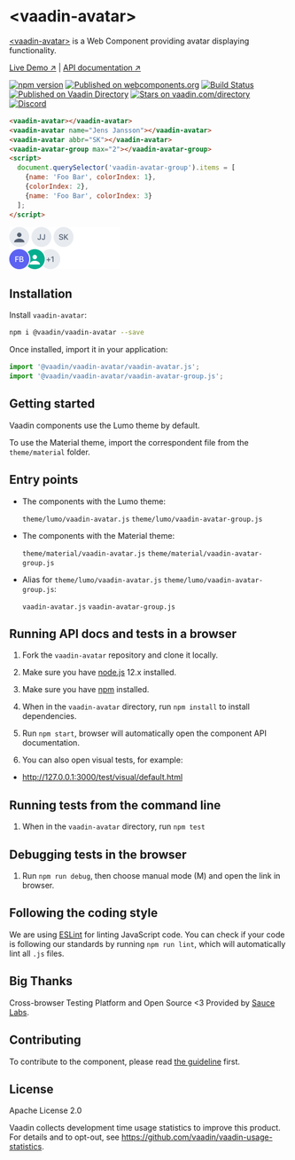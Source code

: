 # &lt;vaadin-avatar&gt;

[&lt;vaadin-avatar&gt;](https://vaadin.com/components/vaadin-avatar) is a Web Component providing avatar displaying functionality.

[Live Demo ↗](https://vaadin.com/components/vaadin-avatar/html-examples)
|
[API documentation ↗](https://vaadin.com/components/vaadin-avatar/html-api)

[![npm version](https://badgen.net/npm/v/@vaadin/vaadin-avatar)](https://www.npmjs.com/package/@vaadin/vaadin-avatar)
[![Published on webcomponents.org](https://img.shields.io/badge/webcomponents.org-published-blue.svg)](https://www.webcomponents.org/element/vaadin/vaadin-avatar)
[![Build Status](https://travis-ci.org/vaadin/vaadin-avatar.svg?branch=master)](https://travis-ci.org/vaadin/vaadin-avatar)
[![Published on Vaadin Directory](https://img.shields.io/badge/Vaadin%20Directory-published-00b4f0.svg)](https://vaadin.com/directory/component/vaadinvaadin-avatar)
[![Stars on vaadin.com/directory](https://img.shields.io/vaadin-directory/star/vaadin-avatar-directory-urlidentifier.svg)](https://vaadin.com/directory/component/vaadinvaadin-avatar)
[![Discord](https://img.shields.io/discord/732335336448852018?label=discord)](https://discord.gg/PHmkCKC)

```html
<vaadin-avatar></vaadin-avatar>
<vaadin-avatar name="Jens Jansson"></vaadin-avatar>
<vaadin-avatar abbr="SK"></vaadin-avatar>
<vaadin-avatar-group max="2"></vaadin-avatar-group>
<script>
  document.querySelector('vaadin-avatar-group').items = [
    {name: 'Foo Bar', colorIndex: 1},
    {colorIndex: 2},
    {name: 'Foo Bar', colorIndex: 3}
  ];
</script>
```

[<img src="https://raw.githubusercontent.com/vaadin/vaadin-avatar/master/screenshot.png" width="200" alt="Screenshot of vaadin-avatar">](https://vaadin.com/components/vaadin-avatar)


## Installation

Install `vaadin-avatar`:

```sh
npm i @vaadin/vaadin-avatar --save
```

Once installed, import it in your application:

```js
import '@vaadin/vaadin-avatar/vaadin-avatar.js';
import '@vaadin/vaadin-avatar/vaadin-avatar-group.js';
```

## Getting started

Vaadin components use the Lumo theme by default.

To use the Material theme, import the correspondent file from the `theme/material` folder.

## Entry points

- The components with the Lumo theme:

  `theme/lumo/vaadin-avatar.js`
  `theme/lumo/vaadin-avatar-group.js`

- The components with the Material theme:

  `theme/material/vaadin-avatar.js`
  `theme/material/vaadin-avatar-group.js`

- Alias for `theme/lumo/vaadin-avatar.js` `theme/lumo/vaadin-avatar-group.js`:

  `vaadin-avatar.js`
  `vaadin-avatar-group.js`


## Running API docs and tests in a browser

1. Fork the `vaadin-avatar` repository and clone it locally.

1. Make sure you have [node.js](https://nodejs.org/) 12.x installed.

1. Make sure you have [npm](https://www.npmjs.com/) installed.

1. When in the `vaadin-avatar` directory, run `npm install` to install dependencies.

1. Run `npm start`, browser will automatically open the component API documentation.

1. You can also open visual tests, for example:

  - http://127.0.0.1:3000/test/visual/default.html


## Running tests from the command line

1. When in the `vaadin-avatar` directory, run `npm test`

## Debugging tests in the browser

1. Run `npm run debug`, then choose manual mode (M) and open the link in browser.

## Following the coding style

We are using [ESLint](http://eslint.org/) for linting JavaScript code. You can check if your code is following our standards by running `npm run lint`, which will automatically lint all `.js` files.


## Big Thanks

Cross-browser Testing Platform and Open Source <3 Provided by [Sauce Labs](https://saucelabs.com).


## Contributing

To contribute to the component, please read [the guideline](https://github.com/vaadin/vaadin-core/blob/master/CONTRIBUTING.md) first.


## License

Apache License 2.0

Vaadin collects development time usage statistics to improve this product. For details and to opt-out, see https://github.com/vaadin/vaadin-usage-statistics.
